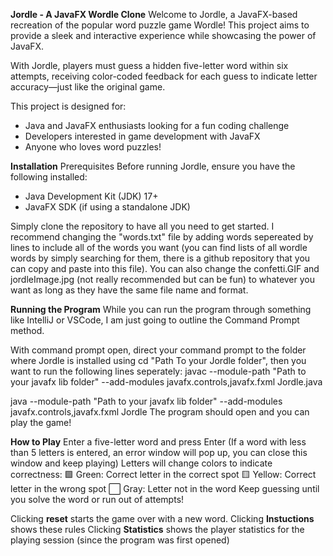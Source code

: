 **Jordle - A JavaFX Wordle Clone**
Welcome to Jordle, a JavaFX-based recreation of the popular word puzzle game Wordle! This project aims to provide a sleek and interactive experience while showcasing the power of JavaFX.

With Jordle, players must guess a hidden five-letter word within six attempts, receiving color-coded feedback for each guess to indicate letter accuracy—just like the original game.

This project is designed for:

- Java and JavaFX enthusiasts looking for a fun coding challenge
- Developers interested in game development with JavaFX
- Anyone who loves word puzzles!

**Installation**
Prerequisites
Before running Jordle, ensure you have the following installed:

- Java Development Kit (JDK) 17+
- JavaFX SDK (if using a standalone JDK)

Simply clone the repository to have all you need to get started.
I recommend changing the "words.txt" file by adding words sepereated by lines to include all of the words you want (you can find lists of all wordle words by simply searching for them, there is a github repository that you can copy and paste into this file).
You can also change the confetti.GIF and jordleImage.jpg (not really recommended but can be fun) to whatever you want as long as they have the same file name and format.

**Running the Program**
While you can run the program through something like IntelliJ or VSCode, I am just going to outline the Command Prompt method.

With command prompt open, direct your command prompt to the folder where Jordle is installed using cd "Path To your Jordle folder", then you want to run the following lines seperately:
javac --module-path "Path to your javafx lib folder" --add-modules javafx.controls,javafx.fxml Jordle.java

java --module-path "Path to your javafx lib folder" --add-modules javafx.controls,javafx.fxml Jordle
The program should open and you can play the game!

**How to Play**
Enter a five-letter word and press Enter (If a word with less than 5 letters is entered, an error window will pop up, you can close this window and keep playing)
Letters will change colors to indicate correctness:
🟩 Green: Correct letter in the correct spot
🟨 Yellow: Correct letter in the wrong spot
⬜ Gray: Letter not in the word
Keep guessing until you solve the word or run out of attempts!

Clicking **reset** starts the game over with a new word.
Clicking **Instuctions** shows these rules
Clicking **Statistics** shows the player statistics for the playing session (since the program was first opened)
